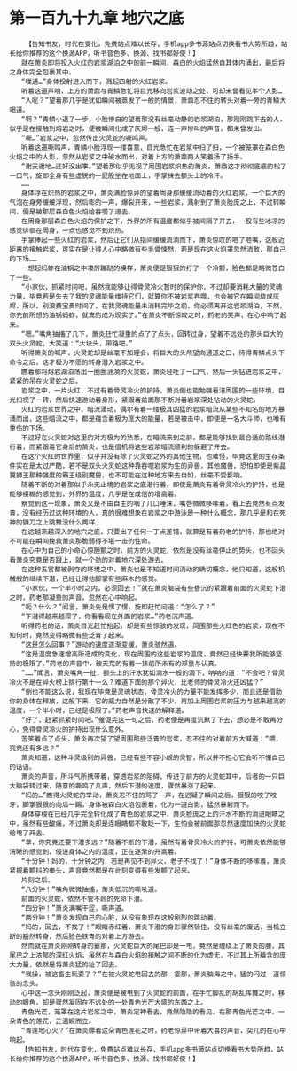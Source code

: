# 第一百九十九章 地穴之底
        【告知书友，时代在变化，免费站点难以长存，手机app多书源站点切换看书大势所趋，站长给你推荐的这个换源APP，听书音色多、换源、找书都好使！】
       就在萧炎即将投入火红的岩浆湖泊之中的前一瞬间，森白的火焰猛然自其体内涌出，最后将之身体完全包裹其中。
       “噗通…”身体投射进入而下，溅起四射的火红岩浆。
       听着这道声响，上方的萧鼎与青鳞急忙将目光移向岩浆波动之处，可却未曾看见半个人影…
       “人呢？”望着那几乎是犹如瞬间被蒸发了一般的情景，萧鼎忍不住的转头对着一旁的青鳞大喝道。
       “啊？”青鳞小退了一步，小脸惨白的望着那没有丝毫动静的岩浆湖泊，那刚刚跳下去的人，似乎是在接触到熔岩之时，便被瞬间化成了灰烬一般，连一声惨叫的声音，都未曾发出。
       “嘶…”岩浆之中，忽然传出火灵蛇的嘶鸣声。
       听着这道嘶鸣声，青鳞小脸浮现一缕喜意，目光急忙在岩浆中扫了扫，一个被笼罩在森白色火焰之中的人影，忽然从岩浆之中破水而出，对着上方的萧鼎两人笑着扬了扬手。
       “谢天谢地…还好没出事。”望着那似乎无视了周围岩浆炽热的萧炎，萧鼎这才彻彻底底的松了一口气，旋即全身有些虚脱的一屁股坐在地面上，手掌抹去额头上的冷汗。
       ……
       身体浮在炽热的岩浆之中，萧炎满脸惊异的望着周身那缓缓流动着的火红岩浆，一个巨大的气泡在身旁缓缓浮现，然后嘭的一声，爆裂开来，一些岩浆，溅射到了萧炎脸庞之上，不过转瞬间，便是被那层森白色火焰给吞噬了进去。
       在周身那层森白色火焰的保护之下，外界的所有温度都似乎被间隔了开去，一股有些冰凉的感觉徘徊在周身，一点也感觉不到炽热。
       手掌捧起一些火红的岩浆，然后让它们从指间缓缓流淌而下，萧炎惊叹的咂了咂嘴，这般近距离的接触岩浆，可实在是让得人心中略微有些毛骨悚然，若是现在这火焰罩忽然消散，那自己的下场……
       一想起蚂蚱在油锅之中凄厉蹦跶的模样，萧炎便是狠狠的打了一个冷颤，脸色都是略微苍白了一些。
       “小家伙，抓紧时间吧，虽然我能够让得骨灵冷火暂时的保护你，不过却要消耗大量的灵魂力量，毕竟若是失去了我的灵魂能量维持它们，就算你不被岩浆吞噬，也会被它在瞬间烧成灰烬，所以，别浪费宝贵时间了，在我灵魂能量未消耗完毕之前，你必须离开这岩浆湖泊，不然，你先前所想的油锅蚂蚱，就真的成为现实了。”在萧炎不断惊叹之时，药老的笑声，在心中响了起来。
       “嗯。”嘴角抽搐了几下，萧炎赶忙凝重的点了了点头，回转过身，望着不远处的那头巨大的双头火灵蛇，大笑道：“大块头，带路吧。”
       听得萧炎的喊声，火灵蛇却是丝毫不加理会，将巨大的头颅望向通道之口，待得青鳞点头下命令之后，这才极为不愿的转身潜入岩浆之中。
       瞧着那将熔岩湖泊荡出一圈圈涟漪的火灵蛇，萧炎轻吐了一口气，然后一头钻进岩浆之中，紧紧的吊在火灵蛇之后。
       岩浆之中，一片火红，不过有着骨灵冷火的护持，萧炎倒也能勉强看清周围的一些环境，目光扫视了一转，然后快速游动着身形，紧跟着前面那不断对着岩浆深处钻动的火灵蛇。
       火红的岩浆世界之中，暗流涌动，偶尔有着一缕极其凶猛的岩浆暗流从某些不知名的地方暴涌而出，这些暗流之中，都是蕴含着极为庞大的能量，若是被击中，即使是一名大斗师，也唯有重伤的下场。
       不过好在火灵蛇对这里的对方极为的熟悉，在暗流来到之前，都是能够找到最合适的路线潜行着，而紧跟着它身后的萧炎，也是借机将这些岩浆暗流顺利的躲避了开去。
       在这个火红的世界里，似乎并没有除了火灵蛇之外的其他生物，也难怪，毕竟这里的生存条件实在是太过严酷，若不是双头火灵蛇这种靠吞噬岩浆为生的异兽，其他魔兽，恐怕即使是紫晶翼狮王那种强度的霸王级别魔兽，也不可能在这种地方来去自如，丝毫不受影响。
       随着不断的对着那似乎永无止境的岩浆之底潜行着，即使是萧炎有着骨灵冷火的护持，也是能够模糊的感觉到，外界的温度，几乎是在成倍的增高着。
       察觉到这一现象，萧炎又是不由自主的咽了几口唾沫，嘴唇微微哆嗦着，看上去竟然有点发青，没有经历过这种环境的人，真的很难想象在岩浆之中游泳是一种什么概念，那几乎是和在死神的镰刀之上跳舞没什么两样…
       在这越来越深入的地穴之底，只要出了任何一丁点差错，就算是有着药老的护持，那也绝对不可能在瞬间挽救萧炎那脆弱得不堪一击的性命。
       在心中为自己的小命心惊胆颤之时，前方的火灵蛇，依然是没有丝毫停止的势头，也不回头看萧炎究竟是否跟上，就一个劲的对着地穴深处游去。
       在这种五官都被剥夺的环境之中，萧炎也是不知道时间流动的确切概念，他只知道，这般机械般的继续下潜，已经让得他脚掌有些麻木的感觉。
       “小家伙，一个半小时之内，必须回去！”就在萧炎脑袋有些昏沉的紧跟着前面的火灵蛇下潜之时，药老那凝重的声音，忽然在心中响起。
       “呃？什么？”闻言，萧炎先是愣了愣，旋即赶忙问道：“怎么了？”
       “下潜得越来越深了，你看看现在外面的岩浆…”药老沉声道。
       听得药老的话，萧炎目光赶忙抬起，却是有些惊骇的发现，周围那些火红色的岩浆，现在不知何时，竟然变得略微有些泛青了起来。
       “这是怎么回事？”游动的速度逐渐变缓，萧炎骇然道。
       “这是温度急速增高所造成的变化，现在周围的这些岩浆的温度，竟然已经快要我所能够坚持的极限了。”药老的声音中，破天荒的有着一抹前所未有的郑重与认真。
       “……”闻言，萧炎嘴角一扯，额头上的汗水犹如淌水一般的滴下，呐呐的道：“不会吧？骨灵冷火不是在异火榜上排行第十一么？难道下面的那个异火，比老师的骨灵冷火还凶猛？”
       “倒也不能这么说，我现在毕竟是灵魂状态，骨灵冷火的力量不能发挥多少，而且还是借助你的身体在释放，这般下来，它的威力自然是分散了不少，再加上周围岩浆的压力与越来越高的温度，一个半小时，已经是极限了。”药老声音快速的解释道。
       “好了，赶紧抓紧时间吧。”催促完这一句之后，药老便是再度沉默了下去，想必是不敢再分心，免得骨灵冷火的护持出现什么意外。
       苦笑着点了点头，萧炎再次望了望周围那些泛青的岩浆，忍不住的对着前方大喊道：“喂，究竟还有多远？”
       萧炎知道，这种斗灵级别的异兽，已经有些不容小觑的灵智，所以并不担心它会听不懂自己的话语。
       萧炎的声音，所斗气所携带着，穿透岩浆的阻碍，传进了前方的火灵蛇耳中，后者的一只巨大脑袋转过来，随意的嘶鸣了几声，然后下潜的速度，骤然暴涨了起来。
       “妈的…”瞧得火灵蛇的举动，萧炎忍不住的骂了一声，在迟疑了瞬间之后，狠狠的咬了咬牙，脚掌狠狠的向后一踢，身体被森白火焰包裹着，化为一道白影，猛然暴射而下。
       身体穿梭在已经几乎完全转化成了青色的岩浆之中，萧炎脸庞之上的汗水不断的淌进眼睛之中，虽然有些酸痛，不过萧炎却是连眼睛都不敢眨一下，生怕会被前面那忽然速度加快的火灵蛇给甩了开去。
       “草，你究竟还要下潜多远？”随着不断的下潜，虽然有着骨灵冷火的护持，可萧炎依然能够清晰的感觉到，侵进身体之内的温度，正在逐渐的升高着。
       “十分钟！妈的，十分钟之内，若是再见不到异火，老子不找了！”身体不断的哆嗦着，萧炎紧握着颤抖的拳头，声音竟然都是在此刻变得有些发颤了起来。
       片刻之后。
       “八分钟！”嘴角微微抽搐，萧炎低沉的嘶吼道。
       前面的火灵蛇，依然不管不顾的死命下潜。
       “四分钟！”萧炎满嘴干涩，嘶声道。
       “两分钟！”萧炎发现自己的心脏，从没有象现在这般剧烈的跳动着。
       “妈的，回去，不找了！”眼睛赤红着，萧炎下潜的身形骤然顿住，没有丝毫的废话，当机立断的豁然转身，然后脸色铁青的对着上方游去。
       然而就在萧炎刚刚转身的霎那，火灵蛇巨大的尾巴却是一甩，竟然是缠绕上了萧炎的腰，其尾巴之上浓郁的深红火焰，虽然在与森白火焰的接触之间不断的化为虚无，不过其上所蕴含的庞大力量，依然是将萧炎猛的扯了回去。
       “我操，被这畜生玩耍了？”在被火灵蛇甩回去的那一霎那，萧炎脑海之中，猛的闪过一道惊骇的念头。
       心中这一念头刚刚泛起，萧炎便是被甩到了火灵蛇的前面，在手忙脚乱的胡乱挥舞之时，移动的眼角，却是骤然凝固在不远处的一处青色光芒大盛的东西之上。
       青色光芒，笼罩在这片岩浆之中，萧炎定神看去，竟然隐隐的看见，在那青色光芒之中，一朵青色的莲花，正温婉而立。
       “青莲地心火？”在萧炎瞟着这朵青色莲花之时，药老惊异中带着大喜的声音，突兀的在心中响起。
       【告知书友，时代在变化，免费站点难以长存，手机app多书源站点切换看书大势所趋，站长给你推荐的这个换源APP，听书音色多、换源、找书都好使！】